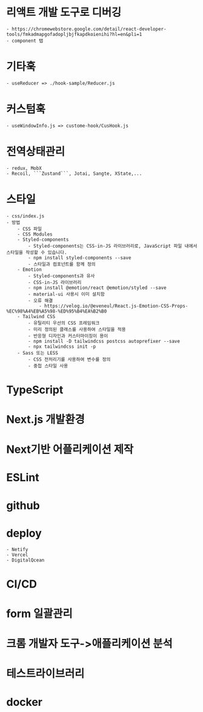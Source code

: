 # 리액트 개발 도구로 디버깅 
    - https://chromewebstore.google.com/detail/react-developer-tools/fmkadmapgofadopljbjfkapdkoienihi?hl=en&pli=1
    - component 탭

# 기타훅
    - useReducer => ./hook-sample/Reducer.js
    
# 커스텀훅
    - useWindowInfo.js => custome-hook/CusHook.js

# 전역상태관리
    - redux, MobX
    - Recoil, ```Zustand```, Jotai, Sangte, XState,...

# 스타일
    - css/index.js
    - 방법
        - CSS 파일
        - CSS Modules
        - Styled-components
            - Styled-components는 CSS-in-JS 라이브러리로, JavaScript 파일 내에서 스타일을 작성할 수 있습니다.
            - npm install styled-components --save
            - 스타일과 컴포넌트를 함께 정의
        - Emotion
            - Styled-components과 유사
            - CSS-in-JS 라이브러리
            - npm install @emotion/react @emotion/styled --save
            - material-ui 사용시 이미 설치함
            - 오류 해결 
                - https://velog.io/@eveneul/React.js-Emotion-CSS-Props-%EC%98%A4%EB%A5%98-%ED%95%B4%EA%B2%B0
        - Tailwind CSS
            - 유틸리티 우선의 CSS 프레임워크
            - 미리 정의된 클래스를 사용하여 스타일을 적용
            - 반응형 디자인과 커스터마이징이 용이
            - npm install -D tailwindcss postcss autoprefixer --save
            - npx tailwindcss init -p
        - Sass 또는 LESS
            - CSS 전처리기를 사용하여 변수를 정의
            - 중첩 스타일 사용

# TypeScript

# Next.js 개발환경

# Next기반 어플리케이션 제작

# ESLint

# github

# deploy
    - Netify
    - Vercel
    - DigitalQcean

# CI/CD


# form 일괄관리

# 크롬 개발자 도구->애플리케이션 분석

# 테스트라이브러리 

# docker